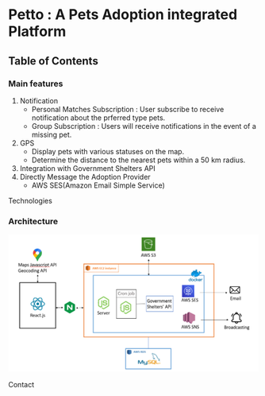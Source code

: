# Petto : A Pets Adoption integrated Platform
## Table of Contents

### Main features
1. Notification
    - Personal Matches Subscription : User subscribe to receive notification about the prferred type pets.
    - Group Subscription : Users will receive notifications in the event of a missing pet.
2. GPS
    - Display pets with various statuses on the map.
    - Determine the distance to the nearest pets within a 50 km radius.
3. Integration with Government Shelters API
4. Directly Message the Adoption Provider
    - AWS SES(Amazon Email Simple Service)

   
Technologies


### Architecture
<a name="Architecture"></a>
![alt text](image.png)

Contact
